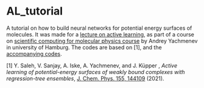 # AL_tutorial
A tutorial on how to build neural networks for potential energy surfaces of molecules. It was made for a [lecture on active learning]( https://www.notion.so/Active-learning-of-potential-energy-surface-591bdd84a30943ebbc51f97431f988eb), as part of a course on [scientific computing for molecular physics course]( https://www.notion.so/Scientific-computing-for-molecular-physics-b029aa1b4f4f4315a6147ed32d0f1879) by Andrey Yachmenev in university of Hamburg. The codes are based on [1], and the [accompanying codes]( https://github.com/CFEL-CMI/Active-Learning-of-PES).


[1] Y. Saleh, V. Sanjay, A. Iske, A. Yachmenev, and J. Küpper , *Active learning of potential-energy surfaces of weakly bound complexes with regression-tree ensembles*, [J. Chem. Phys. 155, 144109]( https://doi.org/10.1063/5.0057051) (2021).
 
